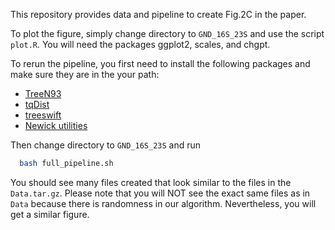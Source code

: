 This repository provides data and pipeline to create Fig.2C in the paper.

To plot the figure, simply change directory to ```GND_16S_23S``` and use the script ```plot.R```. You will need the packages ggplot2, scales, and chgpt.

To rerun the pipeline, you first need to install the following packages and make sure they are in the your path:
+ [TreeN93](https://github.com/niemasd/TreeN93)
+ [tqDist](https://users-cs.au.dk/cstorm/software/tqdist/)
+ [treeswift](https://github.com/niemasd/TreeSwift)
+ [Newick utilities](http://cegg.unige.ch/newick_utils)

Then change directory to ```GND_16S_23S``` and run

```bash
  bash full_pipeline.sh
```

You should see many files created that look similar to the files in the ```Data.tar.gz```. Please note that you will NOT see the exact same files as in ```Data``` because there is randomness in our algorithm. Nevertheless, you will get a similar figure.


